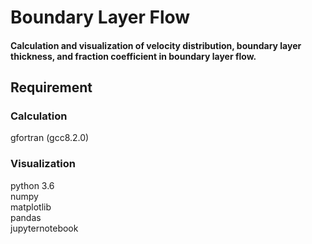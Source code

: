 # Boundary Layer Flow
#### Calculation and visualization of velocity distribution, boundary layer thickness, and fraction coefficient in boundary layer flow.

## Requirement
### Calculation
gfortran (gcc8.2.0)



### Visualization
python 3.6  
numpy  
matplotlib  
pandas  
jupyternotebook
